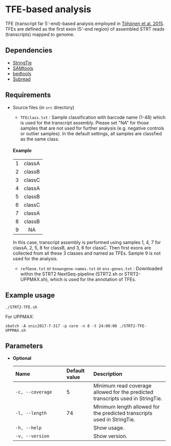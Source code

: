 # TFE-based analysis

TFE (transcript far 5'-end)-based analysis employed in [Töhönen et al. 2015](https://doi.org/10.1038/ncomms9207). TFEs are defined as the first exon (5'-end region) of assembled STRT reads (transcripts) mapped to genome.  

## Dependencies
- [StringTie](https://ccb.jhu.edu/software/stringtie/)
- [SAMtools](http://samtools.sourceforge.net/)
- [bedtools](https://bedtools.readthedocs.io/en/latest/)
- [Subread](http://subread.sourceforge.net/)

## Requirements
- Source files (in `src` directory)
  - `TFEclass.txt` : Sample classification with barcode name (1-48) which is used for the transcript assembly. Please set "NA" for those samples that are not used for further analysis (e.g. negative controls or outlier samples). In the default settings, all samples are classfied as the same class.
   #### Example
     |     |     |
     | :-: | :-: |
     | 1 | classA | 
     | 2 | classB | 
     | 3 | classC | 
     | 4 | classA | 
     | 5 | classB | 
     | 6 | classC | 
     | 7 | classA | 
     | 8 | classB | 
     | 9 | NA | 
    
  In this case, transcript assembly is performed using samples 1, 4, 7 for classA, 2, 5, 8 for classB, and 3, 6 for classC. Then first exons are collected from all these 3 classes and named as TFEs. Sample 9 is not used for the analysis. 
  - `refGene.txt` or `knowngene-names.txt` or `ens-genes.txt` : Downloaded within the STRT2 NextSeq-pipeline (STRT2.sh or STRT2-UPPMAX.sh), which is used for the annotation of TFEs.
  
## Example usage
```
./STRT2-TFE.sh
```
For UPPMAX:
```
sbatch -A snic2017-7-317 -p core -n 8 -t 24:00:00 ./STRT2-TFE-UPPMAX.sh
```

## Parameters
- __Optional__

   | Name&nbsp;&nbsp;&nbsp;&nbsp;&nbsp;&nbsp;&nbsp;&nbsp;&nbsp;&nbsp;&nbsp;&nbsp;&nbsp;&nbsp;&nbsp;&nbsp;&nbsp;&nbsp;&nbsp;&nbsp;&nbsp;&nbsp;&nbsp;|Default value|Description|
   | :--- | :--- | :--- |
   | `-c, --coverage` | 5 | Minimum read coverage allowed for the predicted transcripts used in StringTie.|
   | `-l, --length` | 74 | Minimum length allowed for the predicted transcripts used in StringTie.|
   | `-h, --help`| | Show usage.|
   | `-v, --version`| | Show version.|


